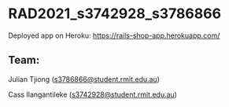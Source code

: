 # RAD2021_s3742928_s3786866

Deployed app on Heroku: https://rails-shop-app.herokuapp.com/

## Team:

Julian Tjiong (s3786866@student.rmit.edu.au)

Cass Ilangantileke (s3742928@student.rmit.edu.au)
